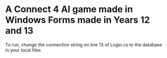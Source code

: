 # A Connect 4 AI game made in Windows Forms made in Years 12 and 13

To run, change the connection string on line 13 of Login.cs to the database in your local files

